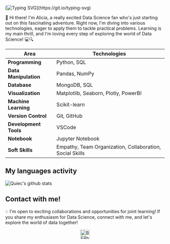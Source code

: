  [![Typing SVG](https://readme-typing-svg.herokuapp.com?color=%2336BCF7&center=true&vCenter=true&width=600&lines=Hi+there+👋,+I+am+Alicia+Tercero;+Welcome+to+My+Profile!)](https://git.io/typing-svg)

🚀 Hi there! I'm Alicia, a really excited Data Science fan who's just starting out on this fascinating adventure. Right now, I'm diving into various technologies, eager to apply them to tackle practical problems. Learning is my main thrill, and I'm loving every step of exploring the world of Data Science! 💻🔍


| **Area**              | **Technologies**                                      |
|-----------------------|--------------------------------------------------------|
| **Programming**       | Python, SQL                                           |
| **Data Manipulation** | Pandas, NumPy                                         |
| **Database**          | MongoDB, SQL                                          |
| **Visualization**     | Matplotlib, Seaborn, Plotly, PowerBI                          |
| **Machine Learning**   | Scikit-learn                                         |
| **Version Control**   | Git, GitHub                                          |
| **Development Tools** | VSCode                                               |
| **Notebook**          | Jupyter Notebook                                     |
| **Soft Skills**       | Empathy, Team Organization, Collaboration, Social Skills |


## My languages activity 

 ![Quiec's github stats](https://github-readme-stats.vercel.app/api/top-langs/?username=alitermat&theme=radical&layout=compact)

## Contact with me!

💡 I'm open to exciting collaborations and opportunities for joint learning! If you share my enthusiasm for Data Science, connect with me, and let's explore the world of data together!


<p align="center">
<a href="https://linkedin.com/in/aliiitm" target="blank"><img align="center" src="https://raw.githubusercontent.com/BEPb/BEPb/master/assets/linkedin.svg" alt="BEPb" height="30" width="30" /></a>
</p>
<!---
alitermat/alitermat is a ✨ special ✨ repository because its `README.md` (this file) appears on your GitHub profile.
You can click the Preview link to take a look at your changes.
--->
